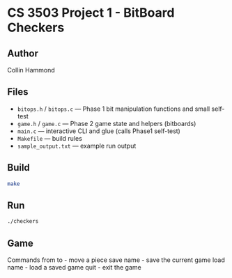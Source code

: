# CS 3503 Project 1 - BitBoard Checkers 

## Author
Collin Hammond

## Files
- `bitops.h` / `bitops.c` — Phase 1 bit manipulation functions and small self-test
- `game.h` / `game.c` — Phase 2 game state and helpers (bitboards)
- `main.c` — interactive CLI and glue (calls Phase1 self-test)
- `Makefile` — build rules
- `sample_output.txt` — example run output

## Build
```bash
make
```
## Run
```bash
./checkers
```
## Game
Commands
from to - move a piece
save name - save the current game
load name - load a saved game
quit - exit the game